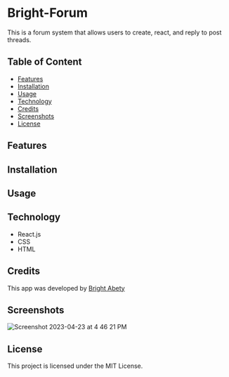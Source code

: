 # Bright-Forum

This is a forum system that allows users to create, react, and reply to post threads.

## Table of Content
- [Features](#features)
- [Installation](#installation)
- [Usage](#usage)
- [Technology](#technology)
- [Credits](#credits)
- [Screenshots](#screenshots)
- [License](#license)

## Features

## Installation


## Usage

## Technology

- React.js
- CSS
- HTML

## Credits

This app was developed by [Bright Abety](https://github.com/kagebright)

## Screenshots
![Screenshot 2023-04-23 at 4 46 21 PM](https://user-images.githubusercontent.com/113262558/233865625-41522b28-2ff7-4491-a24a-686689f46916.png)


## License

This project is licensed under the MIT License.
